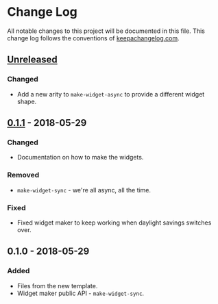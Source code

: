 # Change Log
All notable changes to this project will be documented in this file. This change log follows the conventions of [keepachangelog.com](http://keepachangelog.com/).

## [Unreleased]
### Changed
- Add a new arity to `make-widget-async` to provide a different widget shape.

## [0.1.1] - 2018-05-29
### Changed
- Documentation on how to make the widgets.

### Removed
- `make-widget-sync` - we're all async, all the time.

### Fixed
- Fixed widget maker to keep working when daylight savings switches over.

## 0.1.0 - 2018-05-29
### Added
- Files from the new template.
- Widget maker public API - `make-widget-sync`.

[Unreleased]: https://github.com/your-name/clojure-for-ml/compare/0.1.1...HEAD
[0.1.1]: https://github.com/your-name/clojure-for-ml/compare/0.1.0...0.1.1
